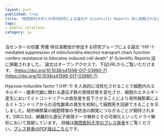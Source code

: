 ```yaml
---
layout: post
published: true
title: '関西医科大学との共同研究による論文が Scientific Reports 誌に掲載されました'
tags:
- public_relations
category: ja
---
```

当センターの坊農 秀雅 特任准教授が参加する研究グループによる論文 “HIF-1-mediated suppression of mitochondria electron transport chain function confers resistance to lidocaine-induced cell death” が Scientific Reports 誌に掲載されました。
論文はオープンアクセスで、下記URLからご覧いただけます。
[https://doi.org/10.1038/s41598-017-03980-7](https://doi.org/10.1038/s41598-017-03980-7)
 
Hypoxia-inducible factor 1 (HIF-1) を人為的に活性化させることで細胞内のエネルギー・酸素代謝に関わる遺伝子群の発現状態を変化させ、細胞のエネルギー産生においてミトコンドリアへの依存度を低下させることにより局所麻酔薬によるミトコンドリアからの活性酸素の発生を抑制して細胞死を回避できることを示しました。局所麻酔薬の細胞障害の予防法の開発につながることが期待されます。DBCLSは、網羅的な遺伝子発現データ解析とその可視化といったドライ解析において貢献しています。
詳細は[関西医科大学のプレス発表](http://www.kmu.ac.jp/new/2671t8000001mfiu.html)をご覧ください。[プレス発表のPDF版はこちら](http://www.kmu.ac.jp/media/2671t8000001l6t3-att/20170620Press_Release.pdf)です。
